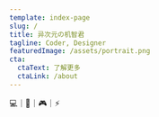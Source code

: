 ```yaml
---
template: index-page
slug: /
title: 异次元の机智君
tagline: Coder, Designer
featuredImage: /assets/portrait.png
cta:
  ctaText: 了解更多
  ctaLink: /about
---
```

💻｜🎨｜🎮｜⚡️